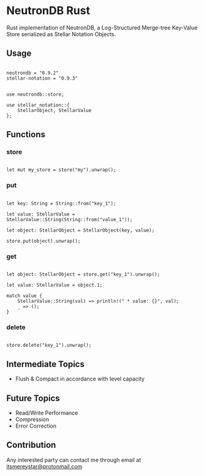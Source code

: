 # NeutronDB Rust
Rust implementation of NeutronDB, a Log-Structured Merge-tree Key-Value Store serialized as Stellar Notation Objects.

## Usage
```

neutrondb = "0.9.2"
stellar-notation = "0.9.3"

```

```

use neutrondb::store;

use stellar_notation::{
    StellarObject, StellarValue
};

```

## Functions

### store
```

let mut my_store = store("my").unwrap();

```

### put
```

let key: String = String::from("key_1");

let value: StellarValue = StellarValue::String(String::from("value_1"));

let object: StellarObject = StellarObject(key, value);

store.put(object).unwrap();

```

### get
```

let object: StellarObject = store.get("key_1").unwrap();

let value: StellarValue = object.1;

match value {
    StellarValue::String(val) => println!(" * value: {}", val);
    _ => ();
}

```

### delete
```

store.delete("key_1").unwrap();

```

## Intermediate Topics
- Flush & Compact in accordance with level capacity

## Future Topics
- Read/Write Performance
- Compression
- Error Correction

## Contribution
Any interested party can contact me through email at itsmereystar@protonmail.com
